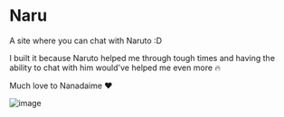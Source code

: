 # Naru

A site where you can chat with Naruto :D

I built it because Naruto helped me through tough times and having the ability to chat with him would've helped me even more :fire:

Much love to Nanadaime :heart:

![image](https://github.com/narutosstudent/naru/assets/49603590/6ba17c61-cd01-4409-8c5d-56363b041797)
